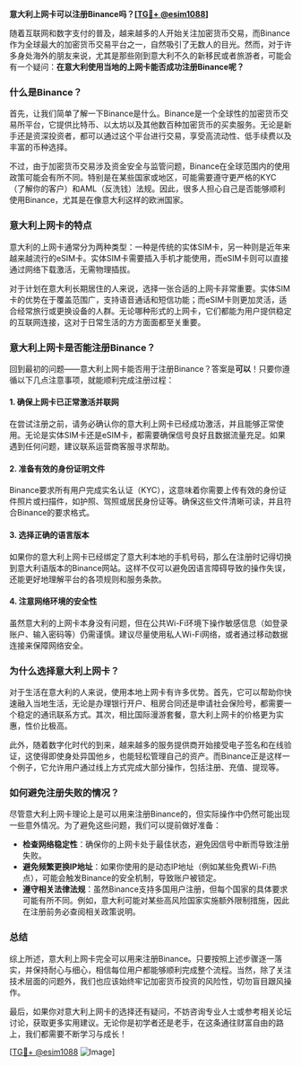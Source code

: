 **意大利上网卡可以注册Binance吗？[[TG💪+ @esim1088](https://t.me/s/esim1088)]**

随着互联网和数字支付的普及，越来越多的人开始关注加密货币交易，而Binance作为全球最大的加密货币交易平台之一，自然吸引了无数人的目光。然而，对于许多身处海外的朋友来说，尤其是那些刚到意大利不久的新移民或者旅游者，可能会有一个疑问：**在意大利使用当地的上网卡能否成功注册Binance呢？**

### **什么是Binance？**
首先，让我们简单了解一下Binance是什么。Binance是一个全球性的加密货币交易所平台，它提供比特币、以太坊以及其他数百种加密货币的买卖服务。无论是新手还是资深投资者，都可以通过这个平台进行交易，享受高流动性、低手续费以及丰富的币种选择。

不过，由于加密货币交易涉及资金安全与监管问题，Binance在全球范围内的使用政策可能会有所不同。特别是在某些国家或地区，可能需要遵守更严格的KYC（了解你的客户）和AML（反洗钱）法规。因此，很多人担心自己是否能够顺利使用Binance，尤其是在像意大利这样的欧洲国家。

### **意大利上网卡的特点**
意大利的上网卡通常分为两种类型：一种是传统的实体SIM卡，另一种则是近年来越来越流行的eSIM卡。实体SIM卡需要插入手机才能使用，而eSIM卡则可以直接通过网络下载激活，无需物理插拔。

对于计划在意大利长期居住的人来说，选择一张合适的上网卡非常重要。实体SIM卡的优势在于覆盖范围广，支持语音通话和短信功能；而eSIM卡则更加灵活，适合经常旅行或更换设备的人群。无论哪种形式的上网卡，它们都能为用户提供稳定的互联网连接，这对于日常生活的方方面面都至关重要。

### **意大利上网卡是否能注册Binance？**
回到最初的问题——意大利上网卡能否用于注册Binance？答案是**可以**！只要你遵循以下几点注意事项，就能顺利完成注册过程：

#### **1. 确保上网卡已正常激活并联网**
在尝试注册之前，请务必确认你的意大利上网卡已经成功激活，并且能够正常使用。无论是实体SIM卡还是eSIM卡，都需要确保信号良好且数据流量充足。如果遇到任何问题，建议联系运营商客服寻求帮助。

#### **2. 准备有效的身份证明文件**
Binance要求所有用户完成实名认证（KYC），这意味着你需要上传有效的身份证件照片或扫描件，如护照、驾照或居民身份证等。确保这些文件清晰可读，并且符合Binance的要求格式。

#### **3. 选择正确的语言版本**
如果你的意大利上网卡已经绑定了意大利本地的手机号码，那么在注册时记得切换到意大利语版本的Binance网站。这样不仅可以避免因语言障碍导致的操作失误，还能更好地理解平台的各项规则和服务条款。

#### **4. 注意网络环境的安全性**
虽然意大利的上网卡本身没有问题，但在公共Wi-Fi环境下操作敏感信息（如登录账户、输入密码等）仍需谨慎。建议尽量使用私人Wi-Fi网络，或者通过移动数据连接来保障网络安全。

### **为什么选择意大利上网卡？**
对于生活在意大利的人来说，使用本地上网卡有许多优势。首先，它可以帮助你快速融入当地生活，无论是办理银行开户、租房合同还是申请社会保险号，都需要一个稳定的通讯联系方式。其次，相比国际漫游套餐，意大利上网卡的价格更为实惠，性价比极高。

此外，随着数字化时代的到来，越来越多的服务提供商开始接受电子签名和在线验证，这使得即使身处异国他乡，也能轻松管理自己的资产。而Binance正是这样一个例子，它允许用户通过线上方式完成大部分操作，包括注册、充值、提现等。

### **如何避免注册失败的情况？**
尽管意大利上网卡理论上是可以用来注册Binance的，但实际操作中仍然可能出现一些意外情况。为了避免这些问题，我们可以提前做好准备：

- **检查网络稳定性**：确保你的上网卡处于最佳状态，避免因信号中断而导致注册失败。
- **避免频繁更换IP地址**：如果你使用的是动态IP地址（例如某些免费Wi-Fi热点），可能会触发Binance的安全机制，导致账户被锁定。
- **遵守相关法律法规**：虽然Binance支持多国用户注册，但每个国家的具体要求可能有所不同。例如，意大利可能对某些高风险国家实施额外限制措施，因此在注册前务必查阅相关政策说明。

### **总结**
综上所述，意大利上网卡完全可以用来注册Binance。只要按照上述步骤逐一落实，并保持耐心与细心，相信每位用户都能够顺利完成整个流程。当然，除了关注技术层面的问题外，我们也应该始终牢记加密货币投资的风险性，切勿盲目跟风操作。

最后，如果你对意大利上网卡的选择还有疑问，不妨咨询专业人士或参考相关论坛讨论，获取更多实用建议。无论你是初学者还是老手，在这条通往财富自由的路上，我们都需要不断学习与成长！

[[TG💪+ @esim1088](https://t.me/s/esim1088) ![Image](https://i.postimg.cc/4NQfJmqS/Snipaste-2025-05-13-00-14-12.png)]